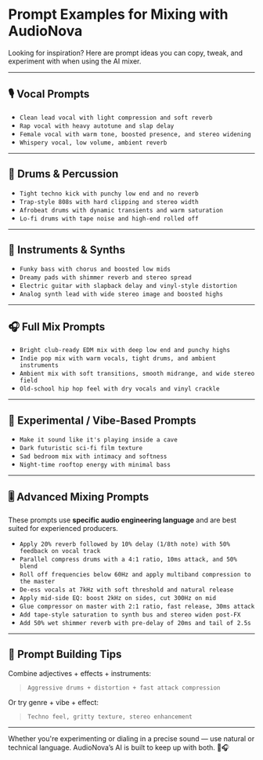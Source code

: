 # Prompt Examples for Mixing with AudioNova

Looking for inspiration? Here are prompt ideas you can copy, tweak, and experiment with when using the AI mixer.

---

## 🎙️ Vocal Prompts

- `Clean lead vocal with light compression and soft reverb`
- `Rap vocal with heavy autotune and slap delay`
- `Female vocal with warm tone, boosted presence, and stereo widening`
- `Whispery vocal, low volume, ambient reverb`

---

## 🥁 Drums & Percussion

- `Tight techno kick with punchy low end and no reverb`
- `Trap-style 808s with hard clipping and stereo width`
- `Afrobeat drums with dynamic transients and warm saturation`
- `Lo-fi drums with tape noise and high-end rolled off`

---

## 🎸 Instruments & Synths

- `Funky bass with chorus and boosted low mids`
- `Dreamy pads with shimmer reverb and stereo spread`
- `Electric guitar with slapback delay and vinyl-style distortion`
- `Analog synth lead with wide stereo image and boosted highs`

---

## 🎧 Full Mix Prompts

- `Bright club-ready EDM mix with deep low end and punchy highs`
- `Indie pop mix with warm vocals, tight drums, and ambient instruments`
- `Ambient mix with soft transitions, smooth midrange, and wide stereo field`
- `Old-school hip hop feel with dry vocals and vinyl crackle`

---

## 🧠 Experimental / Vibe-Based Prompts

- `Make it sound like it's playing inside a cave`
- `Dark futuristic sci-fi film texture`
- `Sad bedroom mix with intimacy and softness`
- `Night-time rooftop energy with minimal bass`

---

## 🎚️ Advanced Mixing Prompts

These prompts use **specific audio engineering language** and are best suited for experienced producers.

- `Apply 20% reverb followed by 10% delay (1/8th note) with 50% feedback on vocal track`
- `Parallel compress drums with a 4:1 ratio, 10ms attack, and 50% blend`
- `Roll off frequencies below 60Hz and apply multiband compression to the master`
- `De-ess vocals at 7kHz with soft threshold and natural release`
- `Apply mid-side EQ: boost 2kHz on sides, cut 300Hz on mid`
- `Glue compressor on master with 2:1 ratio, fast release, 30ms attack`
- `Add tape-style saturation to synth bus and stereo widen post-FX`
- `Add 50% wet shimmer reverb with pre-delay of 20ms and tail of 2.5s`

---

## 💬 Prompt Building Tips

Combine adjectives + effects + instruments:

> `Aggressive drums + distortion + fast attack compression`

Or try genre + vibe + effect:

> `Techno feel, gritty texture, stereo enhancement`

---

Whether you're experimenting or dialing in a precise sound — use natural or technical language. AudioNova’s AI is built to keep up with both. 🧠🎧
